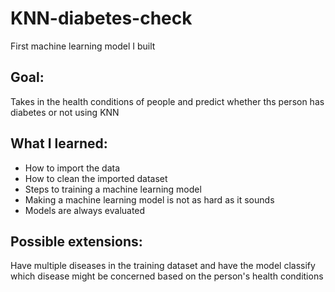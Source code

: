 # KNN-diabetes-check
First machine learning model I built

## Goal:
Takes in the health conditions of people and predict whether ths person has diabetes or not using KNN

## What I learned:
- How to import the data
- How to clean the imported dataset
- Steps to training a machine learning model
- Making a machine learning model is not as hard as it sounds
- Models are always evaluated

## Possible extensions:
Have multiple diseases in the training dataset and have the model classify which disease might be concerned based on the person's health conditions
